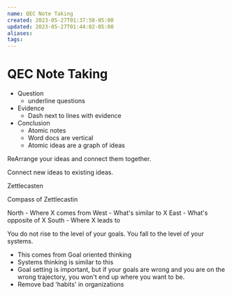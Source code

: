 ```yaml
---
name: QEC Note Taking
created: 2023-05-27T01:37:58-05:00
updated: 2023-05-27T01:44:02-05:00
aliases: 
tags: 
---
```

# QEC Note Taking

- Question
	- underline questions
- Evidence
	- Dash next to lines with evidence
- Conclusion
	- Atomic notes
	- Word docs are vertical 
	- Atomic ideas are a graph of ideas

ReArrange your ideas and connect them together.

Connect new ideas to existing ideas.

Zettlecasten

Compass of Zettlecastin

North - Where X comes from
West - What's similar to X
East - What's opposite of X
South - Where X leads to

You do not rise to the level of your goals.
You fall to the level of your systems.

- This comes from Goal oriented thinking
- Systems thinking is similar to this
- Goal setting is important, but if your goals are wrong and you are on the wrong trajectory, you won't end up where you want to be.
- Remove bad 'habits' in organizations
